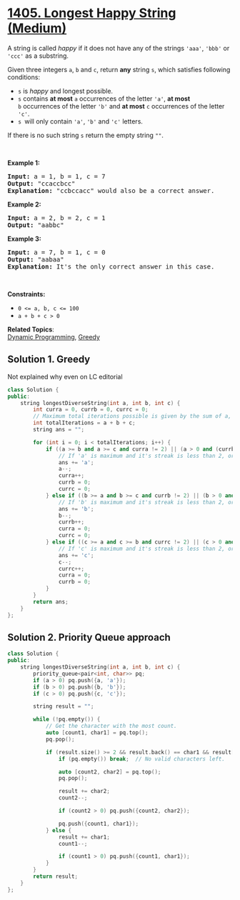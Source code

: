 # [1405. Longest Happy String (Medium)](https://leetcode.com/problems/longest-happy-string/)

<p>A string is called <em>happy</em> if it does&nbsp;not have any of the strings <code>'aaa'</code>, <code>'bbb'</code>&nbsp;or <code>'ccc'</code>&nbsp;as a substring.</p>

<p>Given three integers <code>a</code>, <code>b</code> and <code>c</code>, return <strong>any</strong> string <code>s</code>,&nbsp;which satisfies following conditions:</p>

<ul>
	<li><code>s</code> is <em>happy&nbsp;</em>and longest possible.</li>
	<li><code>s</code> contains <strong>at most</strong> <code>a</code>&nbsp;occurrences of the letter&nbsp;<code>'a'</code>, <strong>at most</strong> <code>b</code>&nbsp;occurrences of the letter <code>'b'</code> and <strong>at most</strong> <code>c</code> occurrences of the letter <code>'c'</code>.</li>
	<li><code>s&nbsp;</code>will only contain <code>'a'</code>, <code>'b'</code> and <code>'c'</code>&nbsp;letters.</li>
</ul>

<p>If there is no such string <code>s</code>&nbsp;return the empty string <code>""</code>.</p>

<p>&nbsp;</p>
<p><strong>Example 1:</strong></p>

<pre><strong>Input:</strong> a = 1, b = 1, c = 7
<strong>Output:</strong> "ccaccbcc"
<strong>Explanation:</strong> "ccbccacc" would also be a correct answer.
</pre>

<p><strong>Example 2:</strong></p>

<pre><strong>Input:</strong> a = 2, b = 2, c = 1
<strong>Output:</strong> "aabbc"
</pre>

<p><strong>Example 3:</strong></p>

<pre><strong>Input:</strong> a = 7, b = 1, c = 0
<strong>Output:</strong> "aabaa"
<strong>Explanation:</strong> It's the only correct answer in this case.
</pre>

<p>&nbsp;</p>
<p><strong>Constraints:</strong></p>

<ul>
	<li><code>0 &lt;= a, b, c &lt;= 100</code></li>
	<li><code>a + b + c &gt; 0</code></li>
</ul>


**Related Topics**:  
[Dynamic Programming](https://leetcode.com/tag/dynamic-programming/), [Greedy](https://leetcode.com/tag/greedy/)

## Solution 1. Greedy

Not explained why even on LC editorial

```cpp
class Solution {
public:
    string longestDiverseString(int a, int b, int c) {
        int curra = 0, currb = 0, currc = 0;
        // Maximum total iterations possible is given by the sum of a, b and c.
        int totalIterations = a + b + c;
        string ans = "";

        for (int i = 0; i < totalIterations; i++) {
            if ((a >= b and a >= c and curra != 2) || (a > 0 and (currb == 2 or currc == 2))) {
                // If 'a' is maximum and it's streak is less than 2, or if streak of 'b' or 'c' is 2, then 'a' will be the next character.
                ans += 'a';
                a--;
                curra++;
                currb = 0;
                currc = 0;
            } else if ((b >= a and b >= c and currb != 2) || (b > 0 and (currc == 2 or curra == 2))) {
                // If 'b' is maximum and it's streak is less than 2, or if streak of 'a' or 'c' is 2, then 'b' will be the next character.
                ans += 'b';
                b--;
                currb++;
                curra = 0;
                currc = 0;
            } else if ((c >= a and c >= b and currc != 2) || (c > 0 and (curra == 2 or currb == 2))) {
                // If 'c' is maximum and it's streak is less than 2, or if streak of 'a' or 'b' is 2, then 'c' will be the next character.
                ans += 'c';
                c--;
                currc++;
                curra = 0;
                currb = 0;
            }
        }
        return ans;
    }
};
```

## Solution 2. Priority Queue approach

```cpp
class Solution {
public:
    string longestDiverseString(int a, int b, int c) {
        priority_queue<pair<int, char>> pq;
        if (a > 0) pq.push({a, 'a'});
        if (b > 0) pq.push({b, 'b'});
        if (c > 0) pq.push({c, 'c'});

        string result = "";

        while (!pq.empty()) {
            // Get the character with the most count.
            auto [count1, char1] = pq.top();
            pq.pop();

            if (result.size() >= 2 && result.back() == char1 && result[result.size() - 2] == char1) {
                if (pq.empty()) break;  // No valid characters left.

                auto [count2, char2] = pq.top();
                pq.pop();

                result += char2;
                count2--;

                if (count2 > 0) pq.push({count2, char2});

                pq.push({count1, char1});
            } else {
                result += char1;
                count1--;

                if (count1 > 0) pq.push({count1, char1});
            }
        }
        return result;
    }
};
```
